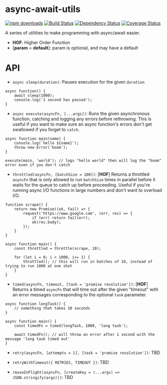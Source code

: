 # async-await-utils

[![npm downloads][downloads-image]][downloads-url] [![Build Status][travis-image]][travis-url] [![Dependency Status][daviddm-image]][daviddm-url] [![Coverage Status][coverage-image]][coverage-url]

A series of utilities to make programming with async/await easier.

* **HOF**: Higher Order Function
* [**param** = **default**]: param is optional, and may have a default

# API

* `async sleep(duration)`: Pauses execution for the given `duration`

```
async function() {
	await sleep(1000);
	console.log('1 second has passed');
}
```

* `async execute(asyncFn, [...args])`: Runs the given asynchronous function, catching and logging any errors before rethrowing. This is useful if you want to make sure an async function's errors don't get swallowed if you forget to `catch`.

```
async function main(name) {
	console.log(`hello ${name}');
	throw new Error('boom');
}

execute(main, 'world'); // logs "hello world" then will log the "boom" error even if you don't catch
```

* `throttled(asyncFn, [batchSize = 100])`: [**HOF**] Returns a throttled `asyncFn` that is only allowed to run `batchSize` times in parallel before it waits for the queue to catch up before proceeding. Useful if you're running async I/O functions in large numbers and don't want to overload I/O.

```
function scrape() {
	return new Promise((ok, fail) => {
		request('https://www.google.com', (err, res) => {
			if (err) return fail(err);
			ok(res.body);
		});
	}
}

async function main() {
	const throttled = throttle(scrape, 10);

	for (let i = 0; i < 1000, i+= 1) {
		throttled(); // this will run in batches of 10, instead of trying to run 1000 at one shot
	}
}
```

* `timed(asyncFn, timeout, [task = 'promise resolution'])`: [**HOF**] Returns a timed `asyncFn` that will time out after the given "timeout" with an error messages corresponding to the optional `task` parameter.

```
async function longTask() {
	// something that takes 10 seconds
}

async function main() {
	const timedFn = timed(longTask, 1000, 'long task');

	await timedFn(); // will throw an error after 1 second with the message 'long task timed out'
}
```

* `retry(asyncFn, [attempts = 1], [task = 'promise resolution'])`: TBD

* `retryWithTimeout({ RETRIES, TIMEOUT })`: TBD

* `reuseInFlight(asyncFn, [createKey = (...args) => JSON.stringify(args)])`: TBD

[downloads-image]: https://img.shields.io/npm/dm/async-await-utils.svg?style=flat-square
[downloads-url]: https://www.npmjs.com/package/async-await-utils
[travis-image]: https://travis-ci.org/masotime/async-await-utils.svg?branch=master
[travis-url]: https://travis-ci.org/masotime/async-await-utils
[daviddm-image]: https://david-dm.org/masotime/async-await-utils.svg?theme=shields.io
[daviddm-url]: https://david-dm.org/masotime/async-await-utils
[coverage-image]: https://coveralls.io/repos/github/masotime/async-await-utils/badge.svg?branch=master
[coverage-url]: https://coveralls.io/github/masotime/async-await-utils?branch=master